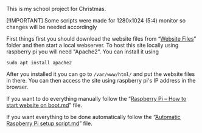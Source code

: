 This is my school project for Christmas.

[!IMPORTANT]
Some scripts were made for 1280x1024 (5:4) monitor so changes will be needed accordingly

First things first you should download the website files from “[Website Files](https://github.com/Hamid3DATA/Juleshow/tree/main/Website%20Files)” folder and then start a local webserver.
To host this site locally using raspberry pi you will need "Apache2". You can install it using

```
sudo apt install apache2
```

After you installed it you can go to ```/var/www/html/``` and put the website files in there. You can then access the site using raspberry pi's IP address in the browser.

If you want to do everything manually follow the “[Raspberry Pi – How to start website on boot.md](https://github.com/Hamid3DATA/Juleshow/blob/main/Raspberry%20Pi%20-%20How%20to%20start%20website%20on%20boot.md)” file.

If you want everything to be done automatically follow the “[Automatic Raspberry Pi setup script.md](https://github.com/Hamid3DATA/Juleshow/blob/main/Automatic%20Raspberry%20Pi%20setup%20script.md)” file.
